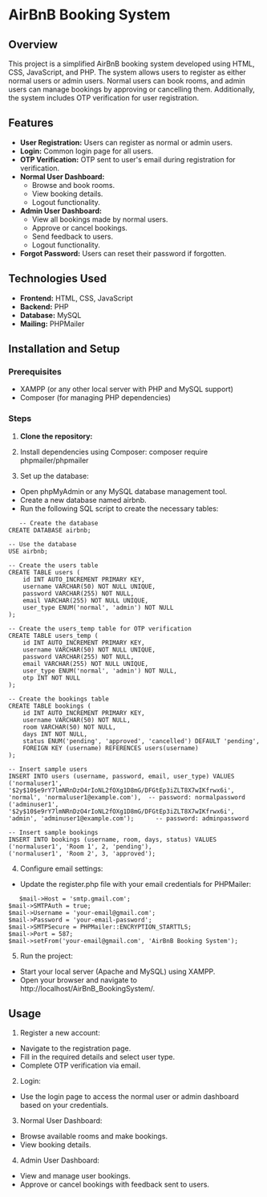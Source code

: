 # AirBnB Booking System

## Overview
This project is a simplified AirBnB booking system developed using HTML, CSS, JavaScript, and PHP. The system allows users to register as either normal users or admin users. Normal users can book rooms, and admin users can manage bookings by approving or cancelling them. Additionally, the system includes OTP verification for user registration.

## Features
- **User Registration:** Users can register as normal or admin users.
- **Login:** Common login page for all users.
- **OTP Verification:** OTP sent to user's email during registration for verification.
- **Normal User Dashboard:**
  - Browse and book rooms.
  - View booking details.
  - Logout functionality.
- **Admin User Dashboard:**
  - View all bookings made by normal users.
  - Approve or cancel bookings.
  - Send feedback to users.
  - Logout functionality.
- **Forgot Password:** Users can reset their password if forgotten.

## Technologies Used
- **Frontend:** HTML, CSS, JavaScript
- **Backend:** PHP
- **Database:** MySQL
- **Mailing:** PHPMailer

## Installation and Setup

### Prerequisites
- XAMPP (or any other local server with PHP and MySQL support)
- Composer (for managing PHP dependencies)

### Steps
1. **Clone the repository:**
2. Install dependencies using Composer:
    composer require phpmailer/phpmailer
   
4. Set up the database:
- Open phpMyAdmin or any MySQL database management tool.
- Create a new database named airbnb.
- Run the following SQL script to create the necessary tables:
  
```
   -- Create the database
CREATE DATABASE airbnb;

-- Use the database
USE airbnb;

-- Create the users table
CREATE TABLE users (
    id INT AUTO_INCREMENT PRIMARY KEY,
    username VARCHAR(50) NOT NULL UNIQUE,
    password VARCHAR(255) NOT NULL,
    email VARCHAR(255) NOT NULL UNIQUE,
    user_type ENUM('normal', 'admin') NOT NULL
);

-- Create the users_temp table for OTP verification
CREATE TABLE users_temp (
    id INT AUTO_INCREMENT PRIMARY KEY,
    username VARCHAR(50) NOT NULL UNIQUE,
    password VARCHAR(255) NOT NULL,
    email VARCHAR(255) NOT NULL UNIQUE,
    user_type ENUM('normal', 'admin') NOT NULL,
    otp INT NOT NULL
);

-- Create the bookings table
CREATE TABLE bookings (
    id INT AUTO_INCREMENT PRIMARY KEY,
    username VARCHAR(50) NOT NULL,
    room VARCHAR(50) NOT NULL,
    days INT NOT NULL,
    status ENUM('pending', 'approved', 'cancelled') DEFAULT 'pending',
    FOREIGN KEY (username) REFERENCES users(username)
);

-- Insert sample users
INSERT INTO users (username, password, email, user_type) VALUES 
('normaluser1', '$2y$10$e9rY7lmNRnDzO4rIoNL2fOXg1D8mG/DFGtEp3iZLT8X7wIKfrwx6i', 'normal', 'normaluser1@example.com'),  -- password: normalpassword
('adminuser1', '$2y$10$e9rY7lmNRnDzO4rIoNL2fOXg1D8mG/DFGtEp3iZLT8X7wIKfrwx6i', 'admin', 'adminuser1@example.com');      -- password: adminpassword

-- Insert sample bookings
INSERT INTO bookings (username, room, days, status) VALUES 
('normaluser1', 'Room 1', 2, 'pending'),
('normaluser1', 'Room 2', 3, 'approved');
```

4. Configure email settings:
- Update the register.php file with your email credentials for PHPMailer:
```
   $mail->Host = 'smtp.gmail.com';
$mail->SMTPAuth = true;
$mail->Username = 'your-email@gmail.com';
$mail->Password = 'your-email-password';
$mail->SMTPSecure = PHPMailer::ENCRYPTION_STARTTLS;
$mail->Port = 587;
$mail->setFrom('your-email@gmail.com', 'AirBnB Booking System');
```

5. Run the project:
- Start your local server (Apache and MySQL) using XAMPP.
- Open your browser and navigate to http://localhost/AirBnB_BookingSystem/.


## Usage
1. Register a new account:
- Navigate to the registration page.
- Fill in the required details and select user type.
- Complete OTP verification via email.

2. Login:

- Use the login page to access the normal user or admin dashboard based on your credentials.

3. Normal User Dashboard:
- Browse available rooms and make bookings.
- View booking details.
4. Admin User Dashboard:
- View and manage user bookings.
- Approve or cancel bookings with feedback sent to users.

  
